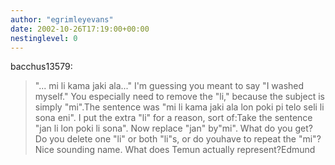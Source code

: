 ```yaml
---
author: "egrimleyevans"
date: 2002-10-26T17:19:00+00:00
nestinglevel: 0
---
```

bacchus13579:
> "... mi li kama jaki ala..." I'm guessing you meant to say "I washed
> myself." You especially need to remove the "li," because the subject
> is simply "mi".The sentence was "mi li kama jaki ala lon poki pi telo seli li sona eni". I put the extra "li" for a reason, sort of:Take the sentence "jan li lon poki li sona". Now replace "jan" by"mi". What do you get? Do you delete one "li" or both "li"s, or do youhave to repeat the "mi"?
> Nice sounding name. What does Temun actually represent?Edmund
